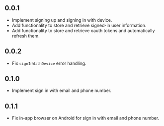 ## 0.0.1

* Implement signing up and signing in with device.
* Add functionality to store and retrieve signed-in user information.
* Add functionality to store and retrieve oauth tokens and automatically refresh them.

## 0.0.2

* Fix `signInWithDevice` error handling.


## 0.1.0

* Implement sign in with email and phone number.

## 0.1.1

* Fix in-app browser on Android for sign in with email and phone number.
